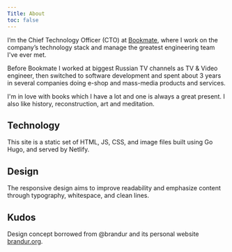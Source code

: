 ```yaml
---
Title: About
toc: false
---
```


I’m the Chief Technology Officer (CTO) at [Bookmate](https://bookmate.com), where I work on the company’s technology stack and manage the greatest engineering team I've ever met.

Before Bookmate I worked at biggest Russian TV channels as TV & Video engineer, then switched to software development and spent about 3 years in several companies doing e-shop and mass-media products and services.

I'm in love with books which I have a lot and one is always a great present.
I also like history, reconstruction, art and meditation.

## Technology

This site is a static set of HTML, JS, CSS, and image files built using Go Hugo, and served by Netlify.

## Design

The responsive design aims to improve readability and emphasize content through typography, whitespace, and clean lines.

## Kudos

Design concept borrowed from @brandur and its personal website [brandur.org](https://brandur.org).
